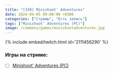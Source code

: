 ```yaml
---
title: "[330] Minishoot' Adventures"
date: 2024-04-05 09:00:00 +0300
categories: ["Стримы", "Есть запись"]
tags: ["Minishoot' Adventures (PC)"]
image: /commons/games/minishootadventures.jpg
---
```


{% include embed/twitch.html id='2111456290' %}

### Игры на стриме:
+ [ ] [Minishoot' Adventures (PC)](/tags/minishoot-adventures-pc)
